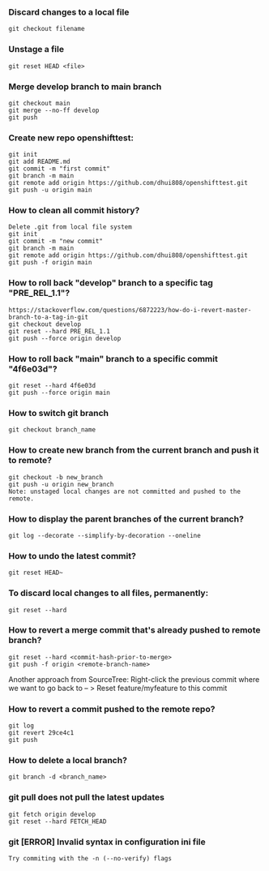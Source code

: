 ### Discard changes to a local file
    git checkout filename
    
### Unstage a file
    git reset HEAD <file>
    
### Merge develop branch to main branch
    git checkout main
    git merge --no-ff develop
    git push

### Create new repo openshifttest:
    git init  
    git add README.md  
    git commit -m "first commit"  
    git branch -m main  
    git remote add origin https://github.com/dhui808/openshifttest.git  
    git push -u origin main  

### How to clean all commit history?
    Delete .git from local file system  
    git init  
    git commit -m "new commit"  
    git branch -m main  
    git remote add origin https://github.com/dhui808/openshifttest.git  
    git push -f origin main

### How to roll back "develop" branch to a specific tag "PRE_REL_1.1"?
    https://stackoverflow.com/questions/6872223/how-do-i-revert-master-branch-to-a-tag-in-git  
    git checkout develop  
    git reset --hard PRE_REL_1.1  
    git push --force origin develop  

### How to roll back "main" branch to a specific commit "4f6e03d"?
    git reset --hard 4f6e03d  
    git push --force origin main 
  
### How to switch git branch
    git checkout branch_name

### How to create new branch from the current branch and push it to remote?
    git checkout -b new_branch  
    git push -u origin new_branch  
    Note: unstaged local changes are not committed and pushed to the remote.  

### How to display the parent branches of the current branch?
    git log --decorate --simplify-by-decoration --oneline

### How to undo the latest commit?
    git reset HEAD~  

### To discard local changes to all files, permanently: 
    git reset --hard
  
### How to revert a merge commit that's already pushed to remote branch?
    git reset --hard <commit-hash-prior-to-merge>  
    git push -f origin <remote-branch-name>
  
  Another approach from SourceTree:
  Right-click the previous commit where we want to go back to – > Reset feature/myfeature to this commit

### How to revert a commit pushed to the remote repo?
    git log  
    git revert 29ce4c1  
    git push
 
### How to delete a local branch?
    git branch -d <branch_name>
    
### git pull does not pull the latest updates
    git fetch origin develop
    git reset --hard FETCH_HEAD

### git [ERROR] Invalid syntax in configuration ini file
    Try commiting with the -n (--no-verify) flags
    
